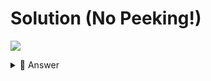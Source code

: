 # Solution (No Peeking!)
![](https://www.youtube.com/watch?v=FXegOVAT2e4)

<details> <summary> 👀 Answer </summary>

```python
name = input("Name: ").strip().capitalize()
dob = input("Date of Birth: ").strip()
tel = input("Telephone number: ").strip()
email = input("Email: ")
address = input("Address: ")
contact = {"name": name, "dob": dob, "tel": tel, "email": email, "address": address}

print()
print(f"""Name: {contact["name"]}""")
print(f"""DOB: {contact["dob"]}""")
print(f"""Tel: {contact["tel"]}""")
print(f"""Email: {contact["email"]}""")
print(f"""Address: {contact["address"]}""")
```

</details>